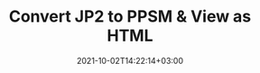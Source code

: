 ---
############################# Static ############################
layout: "autogen"
date: 2021-10-02T14:22:14+03:00
draft: false
path: "total/net/conversion/jp2-to-ppsm/"

############################# Head ############################
head_title: "Convert JP2 to PPSM in C# VB.NET & View as HTML"
head_description: "Code example to convert JP2 to PPSM and 100+ other file formats in .NET (C#, VB.NET, ASP.NET & .NET Core) applications. Display the Converted PPSM document as HTML viewer."

############################# Header ############################
title: "Convert JP2 to PPSM & View as HTML"
description: "Programmatically convert JP2 to PPSM in .NET applications using flexible options to customize the resultant document. Convert the complete document or specific pages based on page numbers or selective page ranges using the .NET document conversion library."

############################# SubMenu ############################
submenu:
    enable: false

############################# Content ############################
content:
    enable: true
    block:
    - title_left: "JP2 to PPSM Conversion in C# .NET"
      content_left: |
          JP2 to PPSM file conversion using C#. Add watermark and view the converted document as HTML without using any external software.

          -   Create **Converter** object to convert JP2 document
          -   Set the convert options for PPSM format
          -   Call **Convert** method of **Converter** class instance for conversion to PPSM
          -   Set options for HTML viewer
          -   Create **Viewer** object to view converted PPSM as HTML
          
      title_right: "Convert Whole Document or Specific Pages"
      content_right: |
          You require `GroupDocs.Conversion` & `GroupDocs.Viewer` namespaces to convert between a wide range of popular document types such as PDF, Microsoft Word, Excel, PowerPoint, Project, Outlook, HTML, diagrams and image file formats. Explore other [.NET APIs for Office documents](https://products.conholdate.com/total/net/) as offered by Conholdate.Total.
          
          Get the respective assembly files from the [downloads](https://downloads.conholdate.com/total/net) or fetch the whole package from [Nuget](https://www.nuget.org/packages/Conholdate.Total/) to add 'Conholdate.Total` directly in your workspace.
          
      code: |
          ```cs {linenos=false}
          // Convert JP2 to PPSM using GroupDocs.Conversion API
          // Create Converter object to convert JP2 document
          using (Converter converter = new Converter("input.jp2"))
          {
              // set the convert options for PPSM format
              var convertOptions = converter.GetPossibleConversions()["ppsm"].ConvertOptions;

              // convert to PPSM format
              converter.Convert("output.ppsm", convertOptions);
          }

          // Set options for HTML viewer
          HtmlViewOptions viewOptions = HtmlViewOptions.ForEmbeddedResources("output{0}.html");

          // Create Viewer object to view converted PPSM as HTML
          using (Viewer viewer = new Viewer("output.ppsm"))
          {
              viewer.View(viewOptions);
          }
          ```
    - title_left: "Add Watermark to Converted PPSM in C#"
      content_left: |
          Accurately convert documents (JP2 to PPSM) exactly as the original file and apply text or image watermarks to the converted document pages using C# .NET.

          -   Create **Converter** object to convert JP2 document
          -   Create new instance of **WatermarkOptions** class
          -   Specify watermark properties (color, width, text, image etc)
          -   Instantiate the proper **ConvertOptions** class
          -   Set **Watermark** property of the **ConvertOptions** instance
          -   Call **Convert** method of **Converter** class instance for conversion to PPSM
        
      title_right: "Source Document Information Extraction"
      content_right: |
          The documents information extraction feature not only allows getting the basic information about the source document file but it also supports extracting some valuable file-format specific information such as project start and end dates of a Microsoft Project file, any printing restrictions on a PDF document, list of folders enclosed in an Outlook data file etc. 

          Convert popular document file formats on different operating systems such as Windows, Linux or macOS while using platforms such as Windows Azure, Mono and Xamarin.
          
      code: |
          ```cs {linenos=false}
          // Create Converter object to convert JP2 document
          using (Converter converter = new Converter("input.jp2"))
          {
              // Create new instance of WatermarkOptions class
              WatermarkOptions watermark = new WatermarkOptions
              {
                  Text = "Sample watermark",
                  Color = Color.Red,
                  Width = 100,
                  Height = 100,
                  Background = true
              };

              // Instantiate the proper ConvertOptions class
              PdfConvertOptions options = new PdfConvertOptions
              {
                  Watermark = watermark
              };

              // convert to PPSM format
              converter.Convert("output.ppsm", options);
          }
          ```
############################# About Formats ############################
about_formats:
    enable: false
############################# More Formats ############################
more_formats:
    enable: true
    auto: false
    other_out_formats: PDF DOCX DOT DOTX DOTM TXT RTF HTML MHTML XLS XLSX XLSM XLT XLTX XLTM CSV DIF PPT PPTX PPS PPSX POT POTX POTM ODT OTT OTP ODP ODS EMZ WMZ SVGZ TEX DCM WMF BMP PNG GIF JPEG TIFF
############################# Back to top ###############################
back_to_top:
  enable: true
---